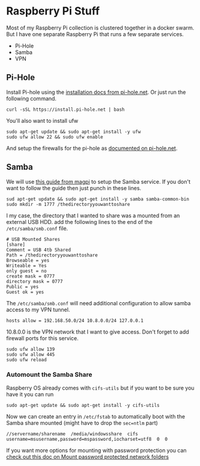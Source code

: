 # Raspberry Pi Stuff
Most of my Raspberry Pi collection is clustered together in a docker swarm. But I have one separate Raspberry Pi that runs a few separate services.
- Pi-Hole
- Samba
- VPN

## Pi-Hole
Install Pi-hole using the [installation docs from pi-hole.net](https://docs.pi-hole.net/main/basic-install/). Or just run the following command.
```
curl -sSL https://install.pi-hole.net | bash
```
You'll also want to install ufw
```
sudo apt-get update && sudo apt-get install -y ufw
sudo ufw allow 22 && sudo ufw enable
```
And setup the firewalls for the pi-hole as [documented on pi-hole.net](https://docs.pi-hole.net/main/prerequisites/#ufw).
## Samba
We will use [this guide from magpi](https://magpi.raspberrypi.org/articles/samba-file-server) to setup the Samba service. If you don't want to follow the guide then just punch in these lines.
```
sud apt-get update && sudo apt-get install -y samba samba-common-bin
sudo mkdir -m 1777 /thedirectoryyouwanttoshare
```
I my case, the directory that I wanted to share was a mounted from an external USB HDD. add the following lines to the end of the `/etc/samba/smb.conf` file.
```
# USB Mounted Shares
[share]
Comment = USB 4tb Shared
Path = /thedirectoryyouwanttoshare
Browseable = yes
Writeable = Yes
only guest = no
create mask = 0777
directory mask = 0777
Public = yes
Guest ok = yes
```
The `/etc/samba/smb.conf` will need additional configuration to allow samba access to my VPN tunnel.
```
hosts allow = 192.168.50.0/24 10.8.0.0/24 127.0.0.1
```
10.8.0.0 is the VPN network that I want to give access. Don't forget to add firewall ports for this service.
```
sudo ufw allow 139
sudo ufw allow 445
sudo ufw reload
```
### Automount the Samba Share
Raspberry OS already comes with `cifs-utils` but if you want to be sure you have it you can run
```
sudo apt-get update && sudo apt-get install -y cifs-utils
```
Now we can create an entry in `/etc/fstab` to automatically boot with the Samba share mounted (might have to drop the `sec=ntlm` part)
```
//servername/sharename  /media/windowsshare  cifs  username=msusername,password=mspassword,iocharset=utf8  0  0
```
If you want more options for mounting with password protection you can [check out this doc on Mount password protected network folders](https://wiki.ubuntu.com/MountWindowsSharesPermanently#Mount_password_protected_network_folders)
